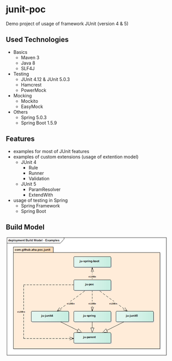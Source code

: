 # junit-poc
Demo project of usage of framework JUnit (version 4 & 5)

## Used Technologies
* Basics
  * Maven 3
  * Java 8
  * SLF4J
* Testing
  * JUnit 4.12 & JUnit 5.0.3
  * Hamcrest
  * PowerMock
* Mocking
  * Mockito
  * EasyMock
* Others
  * Spring 5.0.3
  * Spring Boot 1.5.9

## Features
* examples for most of JUnit features
* examples of custom extensions (usage of extention model)
  * JUnit 4
    * Rule
    * Runner
    * Validation
  * JUnit 5
    * ParamResolver
    * ExtendWith
* usage of testing in Spring
  * Spring Framework
  * Spring Boot

## Build Model
![Build model](build-model.png?raw=true "Build model")

